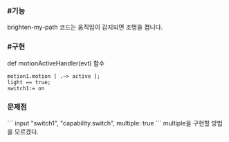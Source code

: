 <h3>#기능</h3>
brighten-my-path 코드는 움직임이 감지되면 조명을 켭니다.

<h3>#구현</h3>
def motionActiveHandler(evt) 함수

```
motion1.motion [ .~> active ];
light == true;
switch1:= on
```

<h3>문제점</h3>
```
input "switch1", "capability.switch", multiple: true
```
multiple을 구현할 방법을 모르겠다.
